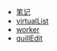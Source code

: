 - [笔记](/note/)
- [virtualList](/note/JavaScript/virtualList)
- [worker](/note/JavaScript/worker)
- [quillEdit](/note/JavaScript/quillEdit)
